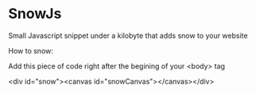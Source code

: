 SnowJs
======

Small Javascript snippet under a kilobyte that adds snow to your website

How to snow:

Add this piece of code right after the begining of your &lt;body&gt; tag

&lt;div id="snow"&gt;&lt;canvas id="snowCanvas"&gt;&lt;/canvas&gt;&lt;/div&gt;
        <script>var a=document.getElementById("snow"),b=document.getElementById("snowCanvas"),d=b.getContext("2d"),e=[];a.style.position="fixed";a.style.width="100vw";a.style.height="100vh";b.height=a.offsetHeight;b.width=a.offsetWidth;window.onresize=function(){b.height=a.offsetHeight;b.width=a.offsetWidth}; function f(){var c=2*(.5+.5*Math.random()),g=5*(.5+.5*Math.random()),h=10*Math.random();this.x=b.width*Math.random()*1.5-.25*b.width;this.y=0;this.b=c;this.c=g;this.s=h;this.u=function(){this.x+=this.b;this.y+=this.c;this.a()};this.a=function(){d.beginPath();d.arc(this.x,this.y,this.s,0,2*Math.PI,!1);d.fillStyle="#FFF";d.fill()}} setInterval(function(){d.clearRect(0,0,b.width,b.height);d.beginPath();.6<Math.random()&&e.push(new f);for(var c=0;c<e.length;c++)e[c].y>a.offsetHeight?e.splice(c,1):e[c].u()},16);</script>
